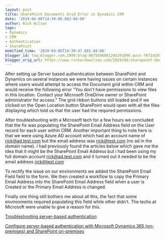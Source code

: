 ```yaml
---
layout: post
title: SharePoint Documents Grid Error in Dynamics CRM
date: '2019-04-06T14:39:00.002-04:00'
author: Rick Wilson
tags:
- Dynamics
- CRM
- Authentication
- SharePoint
modified_time: '2019-04-06T14:39:47.881-04:00'
blogger_id: tag:blogger.com,1999:blog-8675696861245191896.post-7671428580048865161
blogger_orig_url: https://www.richardawilson.com/2019/04/sharepoint-documents-grid-error-in.html
---
```


After setting up Server based authentication between SharePoint and Dynamics on several instances we were having issues on certain instances where users would attempt to access the Document grid within CRM and would receive the following error "You don't have permissions to view files in this location. Contact your Microsoft OneDrive owner or SharePoint administrator for access."  The grid ribbon buttons still loaded and if we clicked on the Open Location button SharePoint would open with all the files displaying which told us that the user had the required permissions.

After troubleshooting with a Microsoft tech for a few hours we concluded that the fix was populating the SharePoint Email Address field on the User record for each user within CRM.  Another important thing to note here is that we were using Azure AD account which had an account name of rick@ad.test.com but the email address was rick@test.com (no ad in the domain name).  I had previously found the articles below which gave me the idea that it might be the SharePoint Email Address but i had been using my full domain account rick@ad.test.com and it turned out it needed to be the email address rick@test.com

To rectify the issue on our environments we added the SharePoint Email Field field to the form.  We then created a workflow to copy the Primary Email Address into the SharePoint Email Address field when a user is Created or the Primary Email Address is changed.

Finally one thing still bothers me about all this, the fact that some environments required populating this field while other didn't.  The techs at Microsoft were unable to give a reason for this.

[Troubleshooting server-based authentication](https://docs.microsoft.com/en-us/previous-versions/dynamicscrm-2016/administering-dynamics-365/dn946906%28v%3dcrm.8%29)

[Configure server-based authentication with Microsoft Dynamics 365 (on-premises) and SharePoint on-premises](https://docs.microsoft.com/en-us/previous-versions/dynamicscrm-2016/administering-dynamics-365/dn949332(v=crm.8))

